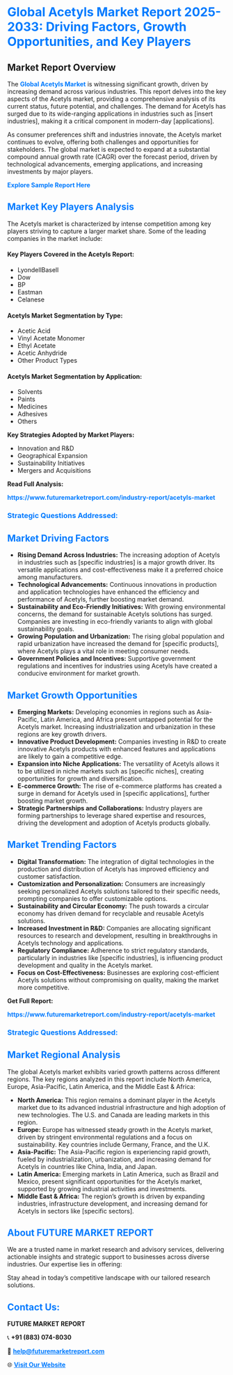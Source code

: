 <h1 style="color: #007BFF;">Global Acetyls Market Report 2025-2033: Driving Factors, Growth Opportunities, and Key Players</h1>

<section id="overview">
<h2>Market Report Overview</h2>
<p>The <a href="https://www.futuremarketreport.com/industry-report/acetyls-market" style="color: #007BFF; text-decoration: none;"><strong>Global Acetyls Market</strong></a> is witnessing significant growth, driven by increasing demand across various industries. This report delves into the key aspects of the Acetyls market, providing a comprehensive analysis of its current status, future potential, and challenges. The demand for Acetyls has surged due to its wide-ranging applications in industries such as [insert industries], making it a critical component in modern-day [applications].</p>
<p>As consumer preferences shift and industries innovate, the Acetyls market continues to evolve, offering both challenges and opportunities for stakeholders. The global market is expected to expand at a substantial compound annual growth rate (CAGR) over the forecast period, driven by technological advancements, emerging applications, and increasing investments by major players.</p>
</section>

<section id="overview">
<p><a href="https://www.futuremarketreport.com/request-sample/reportId=88452" style="color: #007BFF; text-decoration: none;"><strong>Explore Sample Report Here</strong></a></p>
</section>

<section id="key-players">
<h2 style="color: #007BFF;">Market Key Players Analysis</h2>
<p>The Acetyls market is characterized by intense competition among key players striving to capture a larger market share. Some of the leading companies in the market include:</p>
<h4>Key Players Covered in the Acetyls Report:</h4>
<ul><li>LyondellBasell</li><li>Dow</li><li>BP</li><li>Eastman</li><li>Celanese</li></ul>
<h4>Acetyls Market Segmentation by Type:</h4>
<ul><li>Acetic Acid</li><li>Vinyl Acetate Monomer</li><li>Ethyl Acetate</li><li>Acetic Anhydride</li><li>Other Product Types</li></ul>

<h4>Acetyls Market Segmentation by Application:</h4>
<ul><li>Solvents</li><li>Paints</li><li>Medicines</li><li>Adhesives</li><li>Others</li></ul>
<p><strong>Key Strategies Adopted by Market Players:</strong></p>
<ul>
<li>Innovation and R&D</li>
<li>Geographical Expansion</li>
<li>Sustainability Initiatives</li>
<li>Mergers and Acquisitions</li>
</ul>
</section>

<section>
<p><strong>Read Full Analysis: </strong></p><a href="https://www.futuremarketreport.com/industry-report/acetyls-market" style="color: #007BFF; text-decoration: none;"><strong>https://www.futuremarketreport.com/industry-report/acetyls-market</strong></a>
<h3 style="color: #007BFF;">Strategic Questions Addressed:</h3>
</section>

<section id="driving-factors">
<h2 style="color: #007BFF;">Market Driving Factors</h2>
<ul>
<li><strong>Rising Demand Across Industries:</strong> The increasing adoption of Acetyls in industries such as [specific industries] is a major growth driver. Its versatile applications and cost-effectiveness make it a preferred choice among manufacturers.</li>
<li><strong>Technological Advancements:</strong> Continuous innovations in production and application technologies have enhanced the efficiency and performance of Acetyls, further boosting market demand.</li>
<li><strong>Sustainability and Eco-Friendly Initiatives:</strong> With growing environmental concerns, the demand for sustainable Acetyls solutions has surged. Companies are investing in eco-friendly variants to align with global sustainability goals.</li>
<li><strong>Growing Population and Urbanization:</strong> The rising global population and rapid urbanization have increased the demand for [specific products], where Acetyls plays a vital role in meeting consumer needs.</li>
<li><strong>Government Policies and Incentives:</strong> Supportive government regulations and incentives for industries using Acetyls have created a conducive environment for market growth.</li>
</ul>
</section>

<section id="growth-opportunities">
<h2 style="color: #007BFF;">Market Growth Opportunities</h2>
<ul>
<li><strong>Emerging Markets:</strong> Developing economies in regions such as Asia-Pacific, Latin America, and Africa present untapped potential for the Acetyls market. Increasing industrialization and urbanization in these regions are key growth drivers.</li>
<li><strong>Innovative Product Development:</strong> Companies investing in R&D to create innovative Acetyls products with enhanced features and applications are likely to gain a competitive edge.</li>
<li><strong>Expansion into Niche Applications:</strong> The versatility of Acetyls allows it to be utilized in niche markets such as [specific niches], creating opportunities for growth and diversification.</li>
<li><strong>E-commerce Growth:</strong> The rise of e-commerce platforms has created a surge in demand for Acetyls used in [specific applications], further boosting market growth.</li>
<li><strong>Strategic Partnerships and Collaborations:</strong> Industry players are forming partnerships to leverage shared expertise and resources, driving the development and adoption of Acetyls products globally.</li>
</ul>
</section>

<section id="trending-factors">
<h2 style="color: #007BFF;">Market Trending Factors</h2>
<ul>
<li><strong>Digital Transformation:</strong> The integration of digital technologies in the production and distribution of Acetyls has improved efficiency and customer satisfaction.</li>
<li><strong>Customization and Personalization:</strong> Consumers are increasingly seeking personalized Acetyls solutions tailored to their specific needs, prompting companies to offer customizable options.</li>
<li><strong>Sustainability and Circular Economy:</strong> The push towards a circular economy has driven demand for recyclable and reusable Acetyls solutions.</li>
<li><strong>Increased Investment in R&D:</strong> Companies are allocating significant resources to research and development, resulting in breakthroughs in Acetyls technology and applications.</li>
<li><strong>Regulatory Compliance:</strong> Adherence to strict regulatory standards, particularly in industries like [specific industries], is influencing product development and quality in the Acetyls market.</li>
<li><strong>Focus on Cost-Effectiveness:</strong> Businesses are exploring cost-efficient Acetyls solutions without compromising on quality, making the market more competitive.</li>
</ul>
</section>

<section>
<p><strong>Get Full Report: </strong></p><a href="https://www.futuremarketreport.com/industry-report/acetyls-market" style="color: #007BFF; text-decoration: none;"><strong>https://www.futuremarketreport.com/industry-report/acetyls-market</strong></a>
<h3 style="color: #007BFF;">Strategic Questions Addressed:</h3>
</section>


<section id="regional-analysis">
<h2 style="color: #007BFF;">Market Regional Analysis</h2>
<p>The global Acetyls market exhibits varied growth patterns across different regions. The key regions analyzed in this report include North America, Europe, Asia-Pacific, Latin America, and the Middle East & Africa:</p>
<ul>
<li><strong>North America:</strong> This region remains a dominant player in the Acetyls market due to its advanced industrial infrastructure and high adoption of new technologies. The U.S. and Canada are leading markets in this region.</li>
<li><strong>Europe:</strong> Europe has witnessed steady growth in the Acetyls market, driven by stringent environmental regulations and a focus on sustainability. Key countries include Germany, France, and the U.K.</li>
<li><strong>Asia-Pacific:</strong> The Asia-Pacific region is experiencing rapid growth, fueled by industrialization, urbanization, and increasing demand for Acetyls in countries like China, India, and Japan.</li>
<li><strong>Latin America:</strong> Emerging markets in Latin America, such as Brazil and Mexico, present significant opportunities for the Acetyls market, supported by growing industrial activities and investments.</li>
<li><strong>Middle East & Africa:</strong> The region’s growth is driven by expanding industries, infrastructure development, and increasing demand for Acetyls in sectors like [specific sectors].</li>
</ul>
</section>

<footer>
<h2 style="color: #007BFF;">About FUTURE MARKET REPORT</h2>
<p>We are a trusted name in market research and advisory services, delivering actionable insights and strategic support to businesses across diverse industries. Our expertise lies in offering:</p>

<p>Stay ahead in today’s competitive landscape with our tailored research solutions.</p>

<h2 style="color: #007BFF;">Contact Us:</h2>
<p><strong>FUTURE MARKET REPORT</strong></p>
<p>📞 <strong>+91 (883) 074-8030</strong></p>
<p>📧 <strong><a href="mailto:help@futuremarketreport.com" style="color: #007BFF;">help@futuremarketreport.com</a></strong></p>
<p>🌐 <strong><a href="https://www.futuremarketreport.com/" style="color: #007BFF;">Visit Our Website</a></strong></p>
</footer>